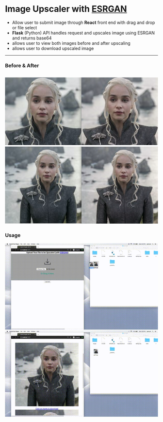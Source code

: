 # Image Upscaler with [ESRGAN](https://github.com/xinntao/ESRGAN/)
- Allow user to submit image through **React** front end with drag and drop or file select
- **Flask** (Python) API handles request and upscales image using ESRGAN and returns base64
- allows user to view both images before and after upscaling
- allows user to download upscaled image  
---
### Before & After
![Demo GIF1](assets/beforeafter0.png "pic") 
![Demo GIF1](assets/beforeafter.png "pic") 
---
### Usage

![Demo GIF1](assets/drag_and_drop.gif "Demo gif1")
![Demo GIF2](assets/click_to_download.gif "Demo gif2")
